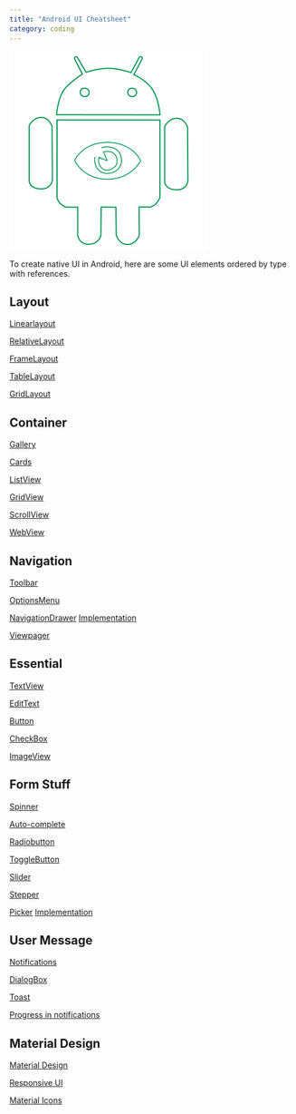```yaml
---
title: "Android UI Cheatsheet"
category: coding
---
```


![Android View](/img/post/android-view.png)

To create native UI in Android, here are some UI elements ordered by type with references.

## <i class="fa fa-th" aria-hidden="true"></i> Layout
<i class="fa fa-list" aria-hiden="true"></i> [Linearlayout](https://developer.android.com/guide/topics/ui/layout/linear.html)

<i class="fa fa-th-large" aria-hidden="true"></i> [RelativeLayout](https://developer.android.com/guide/topics/ui/layout/relative.html)

<i class="fa fa-square-o" aria-hidden="true"></i> [FrameLayout](https://developer.android.com/reference/android/widget/FrameLayout.html)

<i class="fa fa-table" aria-hidden="true"></i> [TableLayout](https://developer.android.com/guide/topics/ui/layout/grid.html)

<i class="fa fa-th" aria-hidden="true"></i> [GridLayout](https://android-developers.googleblog.com/2011/11/new-layout-widgets-space-and-gridlayout.html)

## <i class="fa fa-th-large" aria-hidden="true"></i> Container
<i class="fa fa-files-o" aria-hidden="true"></i> [Gallery](https://developer.android.com/reference/android/widget/Gallery.html)

<i class="fa fa-th-large" aria-hidden="true"></i> [Cards](https://developer.android.com/training/material/lists-cards.html)

<i class="fa fa-list-ul" aria-hidden="true"></i> [ListView](https://developer.android.com/guide/topics/ui/layout/listview.html)

<i class="fa fa-th" aria-hidden="true"></i> [GridView](https://developer.android.com/guide/topics/ui/layout/gridview.html)

<i class="fa fa-arrows-v" aria-hidden="true"></i> [ScrollView](https://developer.android.com/reference/android/widget/ScrollView.html)

<i class="fa fa-globe" aria-hidden="true"></i> [WebView](https://developer.android.com/guide/webapps/webview.html)

## <i class="fa fa-bars" aria-hidden="true"></i> Navigation
<i class="fa fa-cog" aria-hidden="true"></i> [Toolbar](https://developer.android.com/training/appbar/setting-up.html)

<i class="fa fa-ellipsis-v" aria-hidden="true"></i> [OptionsMenu](https://developer.android.com/guide/topics/ui/menus.html)

<i class="fa fa-bars" aria-hidden="true"></i> [NavigationDrawer](https://developer.android.com/design/patterns/navigation-drawer.html) <i class="fa fa-code" aria-hidden="true"></i> [Implementation](https://developer.android.com/training/implementing-navigation/nav-drawer.html)

<i class="fa fa-arrows-h" aria-hidden="true"></i> [Viewpager](https://developer.android.com/training/implementing-navigation/lateral.html)

## <i class="fa fa-text-width" aria-hidden="true"></i> Essential
<i class="fa fa-text-width" aria-hidden="true"></i> [TextView](https://developer.android.com/reference/android/widget/TextView.html)

<i class="fa fa-i-cursor" aria-hidden="true"></i> [EditText](https://developer.android.com/guide/topics/ui/controls/text.html)

<i class="fa fa-square" aria-hidden="true"></i> [Button](https://developer.android.com/guide/topics/ui/controls/button.html)

<i class="fa fa-check-square-o" aria-hidden="true"></i> [CheckBox](https://developer.android.com/guide/topics/ui/controls/checkbox.html)

<i class="fa fa-picture-o" aria-hidden="true"></i> [ImageView](https://developer.android.com/training/displaying-bitmaps/display-bitmap.html)

## <i class="fa fa-toggle-on" aria-hidden="true"></i> Form Stuff
<i class="fa fa-chevron-down" aria-hidden="true"></i> [Spinner]( https://developer.android.com/guide/topics/ui/controls/spinner.html)

<i class="fa fa-terminal" aria-hidden="true"></i> [Auto-complete](https://developer.android.com/reference/android/widget/AutoCompleteTextView.html)

<i class="fa fa-dot-circle-o" aria-hidden="true"></i> <i class="fa fa-circle-o" aria-hidden="true"></i> [Radiobutton](https://developer.android.com/guide/topics/ui/controls/radiobutton.html)

<i class="fa fa-toggle-on" aria-hidden="true"></i> [ToggleButton](https://developer.android.com/guide/topics/ui/controls/togglebutton.html)

<i class="fa fa-sliders" aria-hidden="true"></i> [Slider](http://developer.android.com/design/building-blocks/seek-bars.html)

<i class="fa fa-list-ol" aria-hidden="true"></i> [Stepper](https://material.google.com/components/steppers.html)

<i class="fa fa-calendar-o" aria-hidden="true"></i> [Picker](http://developer.android.com/design/building-blocks/pickers.html) <i class="fa fa-code" aria-hidden="true"></i> [Implementation](https://developer.android.com/guide/topics/ui/controls/pickers.html)

## <i class="fa fa-exclamation-triangle" aria-hidden="true"></i> User Message
<i class="fa fa-exclamation-triangle" aria-hidden="true"></i> [Notifications](https://developer.android.com/guide/topics/ui/notifiers/notifications.html)

<i class="fa fa-exclamation-circle" aria-hidden="true"></i> [DialogBox](https://developer.android.com/guide/topics/ui/dialogs.html)

<i class="fa fa-exclamation-circle" aria-hidden="true"></i> [Toast](https://developer.android.com/guide/topics/ui/notifiers/toasts.html)

<i class="fa fa-refresh" aria-hidden="true"></i> [Progress in notifications](https://developer.android.com/training/notify-user/display-progress.html)

## <i class="fa fa-paint-brush" aria-hidden="true"></i> Material Design
<i class="fa fa-laptop" aria-hidden="true"></i> [Material Design](https://developer.android.com/design/index.html)

<i class="fa fa-tablet" aria-hidden="true"> </i> [Responsive UI](https://material.google.com/layout/responsive-ui.html)

<i class="fa fa-paint-brush" aria-hidden="true"></i> [Material Icons](https://design.google.com/icons/index.html)

